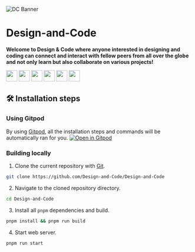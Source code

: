 ![DC Banner](https://user-images.githubusercontent.com/65373279/116761730-055f0000-aa36-11eb-80b0-96f321958926.png)

# Design-and-Code

**Welcome to Design & Code where anyone interested in designing and coding can connect and interact with fellow peers from all over the globe and not only learn but also collaborate on various projects!**

<p align="left">
<a href="mailto:designandcode.community@gmail.com" style="text-decoration:none">
  <img height="30" src = "https://img.shields.io/badge/gmail-c14438?&style=for-the-badge&logo=gmail&logoColor=white"></a>
<a href="https://discord.gg/gM3bG4rAU5" style="text-decoration:none">
  <img height="30" src="https://img.shields.io/badge/discord-darkblue.svg?&style=for-the-badge&logo=discord&logoColor=white" /></a>
<a href="http://designandcode.us/" style="text-decoration:none">
  <img height="30" src = "https://img.shields.io/badge/website-c14438?&style=for-the-badge&logo=internet&logoColor=white"></a>
<a href="https://www.linkedin.com/company/designandcode" style="text-decoration:none">
  <img height="30" src="https://img.shields.io/badge/linkedin-blue.svg?&style=for-the-badge&logo=linkedin&logoColor=white" /></a>
<a href="https://github.com/Design-and-Code" style="text-decoration:none">
  <img height="30" src="https://img.shields.io/badge/Github-grey.svg?&style=for-the-badge&logo=Github&logoColor=white" /></a>
<a href="https://www.instagram.com/designandcode.community" style="text-decoration:none">
  <img height="30" src = "https://img.shields.io/badge/Instagram-%23E4405F.svg?&style=for-the-badge&logo=Instagram&logoColor=white"></a>
<br />

## 🛠 Installation steps

### Using Gitpod

By using [Gitpod](https://gitpod.io), all the installation steps and commands will be automatically ran for you.
[![Open in Gitpod](https://gitpod.io/button/open-in-gitpod.svg)](https://gitpod.io/#https://github.com/Design-and-Code/Design-and-Code)

### Building locally

1. Clone the current repository with [Git](https://git-scm.com/).

```bash
git clone https://github.com/Design-and-Code/Design-and-Code
```

2. Navigate to the cloned repository directory.

```bash
cd Design-and-Code
```

3. Install all `pnpm` dependencies and build.

```bash
pnpm install && pnpm run build
```

4. Start web server.

```bash
pnpm run start
```
